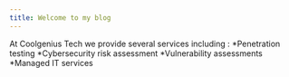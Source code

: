 ```yaml
---
title: Welcome to my blog
---
```

At Coolgenius Tech we provide several services including :
*Penetration testing
*Cybersecurity risk assessment 
*Vulnerability assessments
*Managed IT services 
